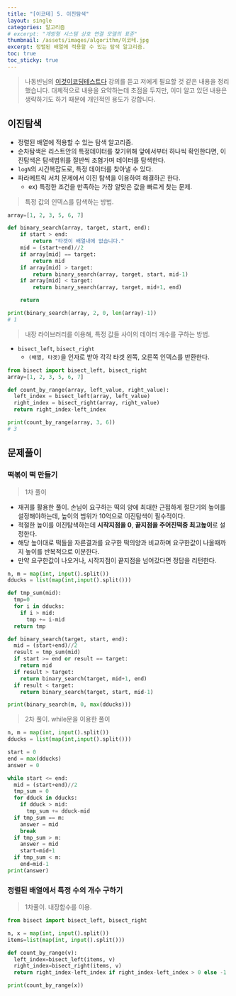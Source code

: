 ```yaml
---
title: "[이코테] 5. 이진탐색"
layout: single
categories: 알고리즘
# excerpt: "개방형 시스템 상호 연결 모델의 표준"
thumbnail: /assets/images/algorithm/이코테.jpg
excerpt: 정렬된 배열에 적용할 수 있는 탐색 알고리즘.
toc: true
toc_sticky: true
---
```


> 나동빈님의 [이것이코딩테스트다](https://www.youtube.com/playlist?list=PLRx0vPvlEmdAghTr5mXQxGpHjWqSz0dgC) 강의를 듣고 저에게 필요할 것 같은 내용을 정리했습니다.
> 대체적으로 내용을 요약하는데 초점을 두지만, 이미 알고 있던 내용은 생략하기도 하기 때문에 개인적인 용도가 강합니다.

## 이진탐색

- 정렬된 배열에 적용할 수 있는 탐색 알고리즘.
- 순차탐색은 리스트안의 특정데이터를 찾기위해 앞에서부터 하나씩 확인한다면, 이진탐색은 탐색범위를 절반씩 조협가며 데이터를 탐색한다.
- `logN`의 시간복잡도로, 특정 데이터를 찾아낼 수 있다.
- 파라메트릭 서치 문제에서 이진 탐색을 이용하여 해결하곤 한다.
    - ex) 특정한 조건을 만족하는 가장 알맞은 값을 빠르게 찾는 문제.

> 특정 값의 인덱스를 탐색하는 방법.
> 

```python
array=[1, 2, 3, 5, 6, 7]

def binary_search(array, target, start, end):
	if start > end:
		return "타겟이 배열내에 없습니다."
	mid = (start+end)//2
	if array[mid] == target:
		return mid
	if array[mid] > target:
		return binary_search(array, target, start, mid-1)
	if array[mid] < target:
		return binary_search(array, target, mid+1, end)

	return

print(binary_search(array, 2, 0, len(array)-1))
# 1
```

> 내장 라이브러리를 이용해, 특정 값들 사이의 데이터 개수를 구하는 방법.

- `bisect_left`, `bisect_right`
    - `(배열, 타겟)`을 인자로 받아 각각 타겟 왼쪽, 오른쪽 인덱스를 반환한다.

```python
from bisect import bisect_left, bisect_right
array=[1, 2, 3, 5, 6, 7]

def count_by_range(array, left_value, right_value):
  left_index = bisect_left(array, left_value)
  right_index = bisect_right(array, right_value)
  return right_index-left_index

print(count_by_range(array, 3, 6))
# 3
```

## 문제풀이

### 떡볶이 떡 만들기

> 1차 풀이

- 재귀를 활용한 풀이. 손님이 요구하는 떡의 양에 최대한 근접하게 절단기의 높이를 설정해야하는데, 높이의 범위가 10억으로 이진탐색이 필수적이다.
- 적절한 높이를 이진탐색하는데 **시작지점을 0**, **끝지점을 주어진떡중 최고높이**로 설정한다.
- 해당 높이대로 떡들을 자른결과를 요구한 떡의양과 비교하며 요구한값이 나올때까지 높이를 반복적으로 이분한다.
- 만약 요구한값이 나오거나, 시작지점이 끝지점을 넘어갔다면 정답을 리턴한다.

```python
n, m = map(int, input().split())
dducks = list(map(int,input().split()))

def tmp_sum(mid):
  tmp=0
  for i in dducks:
    if i > mid:
      tmp += i-mid
  return tmp

def binary_search(target, start, end):
  mid = (start+end)//2
  result = tmp_sum(mid)
  if start >= end or result == target:
    return mid
  if result > target:
    return binary_search(target, mid+1, end)
  if result < target:
    return binary_search(target, start, mid-1)

print(binary_search(m, 0, max(dducks)))
```

> 2차 풀이. while문을 이용한 풀이
> 

```python
n, m = map(int, input().split())
dducks = list(map(int,input().split()))

start = 0
end = max(dducks)
answer = 0

while start <= end:
  mid = (start+end)//2
  tmp_sum = 0
  for dduck in dducks:
    if dduck > mid:
      tmp_sum += dduck-mid
  if tmp_sum == m:
    answer = mid
    break
  if tmp_sum > m:
    answer = mid
    start=mid+1
  if tmp_sum < m:
    end=mid-1
print(answer)
```

### 정렬된 배열에서 특정 수의 개수 구하기

> 1차풀이. 내장함수를 이용.
> 

```python
from bisect import bisect_left, bisect_right

n, x = map(int, input().split())
items=list(map(int, input().split()))

def count_by_range(v):
  left_index=bisect_left(items, v)
  right_index=bisect_right(items, v)
  return right_index-left_index if right_index-left_index > 0 else -1

print(count_by_range(x))
```
